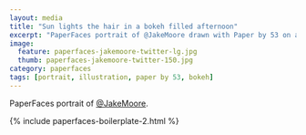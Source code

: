 ```yaml
---
layout: media
title: "Sun lights the hair in a bokeh filled afternoon"
excerpt: "PaperFaces portrait of @JakeMoore drawn with Paper by 53 on an iPad."
image: 
  feature: paperfaces-jakemoore-twitter-lg.jpg
  thumb: paperfaces-jakemoore-twitter-150.jpg
category: paperfaces
tags: [portrait, illustration, paper by 53, bokeh]
---
```


PaperFaces portrait of [@JakeMoore](http://twitter.com/JakeMoore).

{% include paperfaces-boilerplate-2.html %}